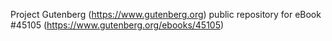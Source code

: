 Project Gutenberg (https://www.gutenberg.org) public repository for eBook #45105 (https://www.gutenberg.org/ebooks/45105)
